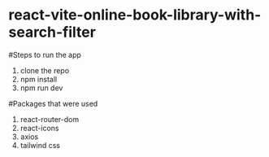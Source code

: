 # react-vite-online-book-library-with-search-filter

#Steps to run the app

1. clone the repo
2. npm install
3. npm run dev


#Packages that were used

1. react-router-dom
2. react-icons
3. axios
4. tailwind css
